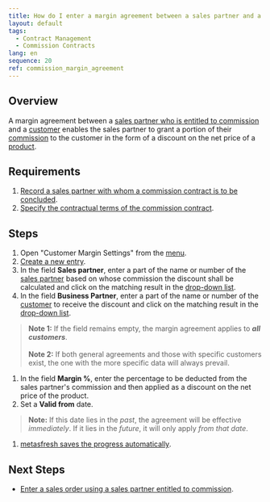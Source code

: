```yaml
---
title: How do I enter a margin agreement between a sales partner and a customer?
layout: default
tags:
  - Contract Management
  - Commission Contracts
lang: en
sequence: 20
ref: commission_margin_agreement
---
```


<!--
See also: https://github.com/metasfresh/me03/issues/3309#issuecomment-580173464
-->

## Overview
A margin agreement between a [sales partner who is entitled to commission](Add_new_sales_partner) and a [customer](New_business_partner_customer) enables the sales partner to grant a portion of their [commission](Commission_points_price) to the customer in the form of a discount on the net price of a [product](NewProduct).

## Requirements
1. [Record a sales partner with whom a commission contract is to be concluded](Add_new_sales_partner).
1. [Specify the contractual terms of the commission contract](Define_contractual_terms_commission).

## Steps
1. Open "Customer Margin Settings" from the [menu](Menu).
1. [Create a new entry](New_Record_Window).
1. In the field **Sales partner**, enter a part of the name or number of the [sales partner](Add_new_sales_partner) based on whose commission the discount shall be calculated and click on the matching result in the <a href="Keyboard_shortcuts_reference#dropdown" title="Dynamic Search Box (Autocompletion)">drop-down list</a>.
1. In the field **Business Partner**, enter a part of the name or number of the [customer](New_business_partner_customer) to receive the discount and click on the matching result in the <a href="Keyboard_shortcuts_reference#dropdown" title="Dynamic Search Box (Autocompletion)">drop-down list</a>.
 >**Note 1:** If the field remains empty, the margin agreement applies to ***all customers***.<br><br>
 >**Note 2:** If both general agreements and those with specific customers exist, the one with the more specific data will always prevail.

1. In the field **Margin %**, enter the percentage to be deducted from the sales partner's commission and then applied as a discount on the net price of the product.
1. Set a **Valid from** date.
 >**Note:** If this date lies in the *past*, the agreement will be effective *immediately*. If it lies in the *future*, it will only apply *from that date*.

1. [metasfresh saves the progress automatically](Saveindicator).

## Next Steps
- [Enter a sales order using a sales partner entitled to commission](Salesorder_recording_sales_partner).
